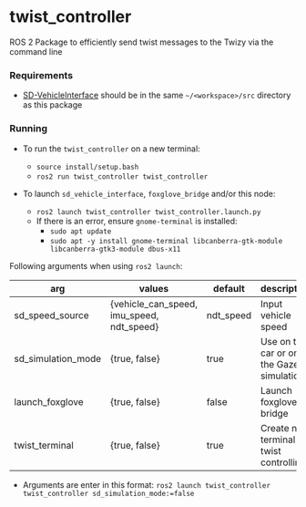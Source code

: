 # twist_controller
ROS 2 Package to efficiently send twist messages to the Twizy via the command line
### Requirements
- [SD-VehicleInterface](https://github.com/Monash-Connected-Autonomous-Vehicle/SD-VehicleInterface) should be in the same `~/<workspace>/src` directory as this package

### Running
- To run the `twist_controller` on a new terminal: 
	- `source install/setup.bash`  
	- `ros2 run twist_controller twist_controller`

- To launch `sd_vehicle_interface`, `foxglove_bridge` and/or this node: 
	- `ros2 launch twist_controller twist_controller.launch.py`
	- If there is an error, ensure `gnome-terminal` is installed:
		- `sudo apt update`
		- `sudo apt -y install gnome-terminal libcanberra-gtk-module libcanberra-gtk3-module dbus-x11`

Following arguments when using `ros2 launch`:

| arg                | values                                    | default   | description                                |
| ------------------ | ----------------------------------------- | --------- | ------------------------------------------ |
| sd_speed_source    | {vehicle_can_speed, imu_speed, ndt_speed} | ndt_speed | Input vehicle speed                        |
| sd_simulation_mode | {true, false}                             | true      | Use on the car or on the Gazebo simulation |
| launch_foxglove    | {true, false}                             | false     | Launch foxglove bridge                     |
| twist_terminal     | {true, false}                             | true      | Create new terminal for twist controlling  |

- Arguments are enter in this format: `ros2 launch twist_controller twist_controller sd_simulation_mode:=false` 